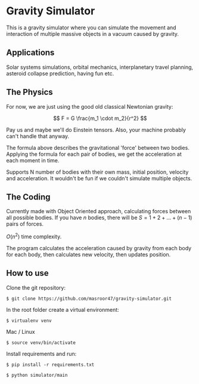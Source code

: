 # Gravity Simulator

This is a gravity simulator where you can simulate the movement and interaction of multiple massive objects in a vacuum caused by gravity.

## Applications

Solar systems simulations, orbital mechanics, interplanetary travel planning, asteroid collapse prediction, having fun etc.

## The Physics

For now, we are just using the good old classical Newtonian gravity:

$$ F = G \frac{m_1 \cdot m_2}{r^2}  $$

Pay us and maybe we'll do Einstein tensors. Also, your machine probably can't handle that anyway.

The formula above describes the gravitational 'force' between two bodies. Applying the formula for each pair of bodies, we get the acceleration at each moment in time.

Supports N number of bodies with their own mass, initial position, velocity and acceleration. It wouldn't be fun if we couldn't simulate multiple objects.


## The Coding

Currently made with Object Oriented approach, calculating forces between all possible bodies. If you have $n$ bodies, there will be
$S = 1 + 2 + ... + (n - 1)$
pairs of forces.

$O(n^2)$ time complexity.

The program calculates the acceleration caused by gravity from each body for each body, then calculates new velocity, then updates position.


## How to use

Clone the git repository:
```
$ git clone https://github.com/masroor47/gravity-simulator.git
```

In the root folder create a virtual environment:
```
$ virtualenv venv
```

Mac / Linux
```
$ source venv/bin/activate
```
Install requirements and run:
```
$ pip install -r requirements.txt

$ python simulator/main
```